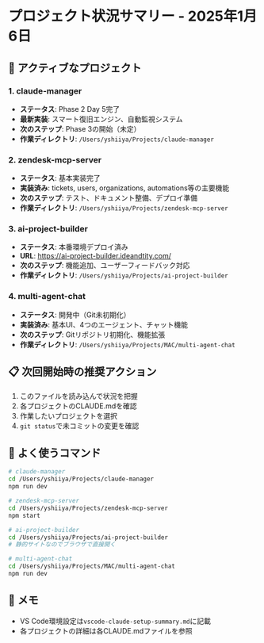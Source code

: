 # プロジェクト状況サマリー - 2025年1月6日

## 🚀 アクティブなプロジェクト

### 1. claude-manager
- **ステータス**: Phase 2 Day 5完了
- **最新実装**: スマート復旧エンジン、自動監視システム
- **次のステップ**: Phase 3の開始（未定）
- **作業ディレクトリ**: `/Users/yshiiya/Projects/claude-manager`

### 2. zendesk-mcp-server
- **ステータス**: 基本実装完了
- **実装済み**: tickets, users, organizations, automations等の主要機能
- **次のステップ**: テスト、ドキュメント整備、デプロイ準備
- **作業ディレクトリ**: `/Users/yshiiya/Projects/zendesk-mcp-server`

### 3. ai-project-builder
- **ステータス**: 本番環境デプロイ済み
- **URL**: https://ai-project-builder.ideandtity.com/
- **次のステップ**: 機能追加、ユーザーフィードバック対応
- **作業ディレクトリ**: `/Users/yshiiya/Projects/ai-project-builder`

### 4. multi-agent-chat
- **ステータス**: 開発中（Git未初期化）
- **実装済み**: 基本UI、4つのエージェント、チャット機能
- **次のステップ**: Gitリポジトリ初期化、機能拡張
- **作業ディレクトリ**: `/Users/yshiiya/Projects/MAC/multi-agent-chat`

## 📋 次回開始時の推奨アクション

1. このファイルを読み込んで状況を把握
2. 各プロジェクトのCLAUDE.mdを確認
3. 作業したいプロジェクトを選択
4. `git status`で未コミットの変更を確認

## 🔧 よく使うコマンド

```bash
# claude-manager
cd /Users/yshiiya/Projects/claude-manager
npm run dev

# zendesk-mcp-server
cd /Users/yshiiya/Projects/zendesk-mcp-server
npm start

# ai-project-builder
cd /Users/yshiiya/Projects/ai-project-builder
# 静的サイトなのでブラウザで直接開く

# multi-agent-chat
cd /Users/yshiiya/Projects/MAC/multi-agent-chat
npm run dev
```

## 📝 メモ
- VS Code環境設定は`vscode-claude-setup-summary.md`に記載
- 各プロジェクトの詳細は各CLAUDE.mdファイルを参照